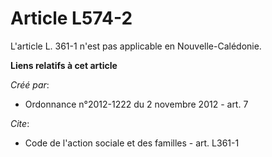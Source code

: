# Article L574-2

L'article L. 361-1 n'est pas applicable en Nouvelle-Calédonie.

**Liens relatifs à cet article**

_Créé par_:

  - Ordonnance n°2012-1222 du 2 novembre 2012 - art. 7

_Cite_:

  - Code de l'action sociale et des familles - art. L361-1
